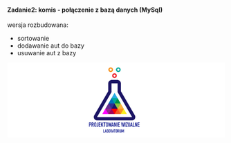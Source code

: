 #### Zadanie2: komis - połączenie z bazą danych (MySql) 
wersja rozbudowana:
- sortowanie
- dodawanie aut do bazy
- usuwanie aut z bazy

![Lab Logo](https://github.com/LK-Herman/PW-Lab/blob/master/lab-png-3.png?raw=true)
